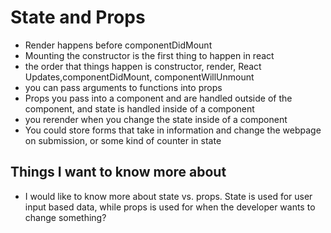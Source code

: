 # State and Props

- Render happens before componentDidMount
- Mounting the constructor is the first thing to happen in react
- the order that things happen is constructor, render, React Updates,componentDidMount,  componentWillUnmount
- you can pass arguments to functions into props
- Props you pass into a component and are handled outside of the component, and state is handled inside of a component
- you rerender when you change the state inside of a component
- You could store forms that take in information and change the webpage on submission, or some kind of counter in state

## Things I want to know more about

- I would like to know more about state vs. props. State is used for user input based data, while props is used for when the developer wants to change something?